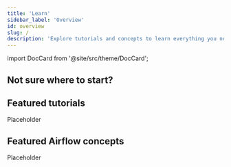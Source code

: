```yaml
---
title: 'Learn'
sidebar_label: 'Overview'
id: overview
slug: /
description: 'Explore tutorials and concepts to learn everything you need to know about Apache Airflow and Astronomer'
---
```

import DocCard from '@site/src/theme/DocCard';

## Not sure where to start?

<div style={{display: "grid", gridTemplateColumns: "1fr 1fr", gap: "1rem"}}>
  <DocCard item={{type: 'link', label: "Get started with Apache Airflow", description: "Learn how to run Apache Airflow locally with open source tools.", href:"/learn/get-started-with-airflow"}}/>
  <DocCard item={{type: 'link', label: "Write a DAG with the Astro Python SDK", description: "Learn how to write an ETL pipeline with the Astro Python SDK.", href:"/learn/astro-python-sdk"}}/>
</div>

## Featured tutorials

Placeholder

## Featured Airflow concepts

Placeholder
